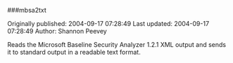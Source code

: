 ###mbsa2txt

Originally published: 2004-09-17 07:28:49
Last updated: 2004-09-17 07:28:49
Author: Shannon Peevey

Reads the Microsoft Baseline Security Analyzer 1.2.1 XML output and sends it to standard output in a readable text format.